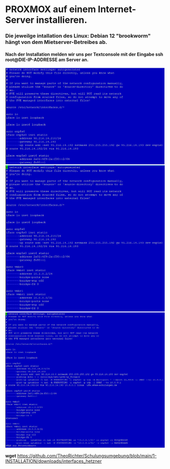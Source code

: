 # PROXMOX auf einem Internet-Server installieren.
### Die jeweilge intallation des Linux: Debian 12 "brookworm" hängt von dem Mietserver-Betreibes ab.
#### Nach der Installation melden wir uns per Textconsole mit der Eingabe **ssh root@DIE-IP-ADDRESSE** am Server an. 







![interfaces_org](./grafics/interfaces_hetzner_org.png)<br>
![interfaces_vmbrs](./grafics/interfaces_hetzner_vmbrs.png)<br>
![interfaces_fertig](./grafics/interfaces_hetzner_fertig.png)<br>








































__wget__ https://github.com/TheoRichter/Schulungsumgebung/blob/main/1-INSTALLATION/downloads/interfaces_hetzner